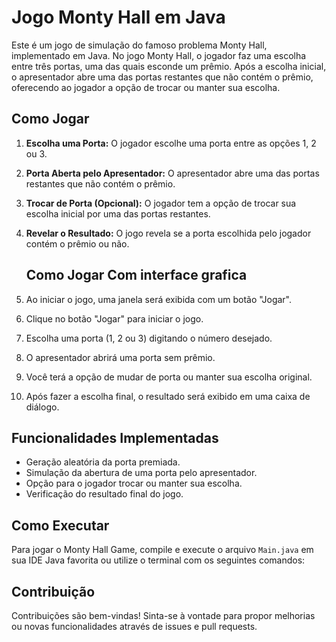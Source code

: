 # Jogo Monty Hall em Java

Este é um jogo de simulação do famoso problema Monty Hall, implementado em Java. No jogo Monty Hall, o jogador faz uma escolha entre três portas, uma das quais esconde um prêmio. Após a escolha inicial, o apresentador abre uma das portas restantes que não contém o prêmio, oferecendo ao jogador a opção de trocar ou manter sua escolha.

## Como Jogar

1. **Escolha uma Porta:** O jogador escolhe uma porta entre as opções 1, 2 ou 3.
2. **Porta Aberta pelo Apresentador:** O apresentador abre uma das portas restantes que não contém o prêmio.
3. **Trocar de Porta (Opcional):** O jogador tem a opção de trocar sua escolha inicial por uma das portas restantes.
4. **Revelar o Resultado:** O jogo revela se a porta escolhida pelo jogador contém o prêmio ou não.

   ## Como Jogar Com interface grafica
   
1. Ao iniciar o jogo, uma janela será exibida com um botão "Jogar".
2. Clique no botão "Jogar" para iniciar o jogo.
3. Escolha uma porta (1, 2 ou 3) digitando o número desejado.
4. O apresentador abrirá uma porta sem prêmio.
5. Você terá a opção de mudar de porta ou manter sua escolha original.
6. Após fazer a escolha final, o resultado será exibido em uma caixa de diálogo.

## Funcionalidades Implementadas

- Geração aleatória da porta premiada.
- Simulação da abertura de uma porta pelo apresentador.
- Opção para o jogador trocar ou manter sua escolha.
- Verificação do resultado final do jogo.

## Como Executar

Para jogar o Monty Hall Game, compile e execute o arquivo `Main.java` em sua IDE Java favorita ou utilize o terminal com os seguintes comandos:


## Contribuição
Contribuições são bem-vindas! Sinta-se à vontade para propor melhorias ou novas funcionalidades através de issues e pull requests.
